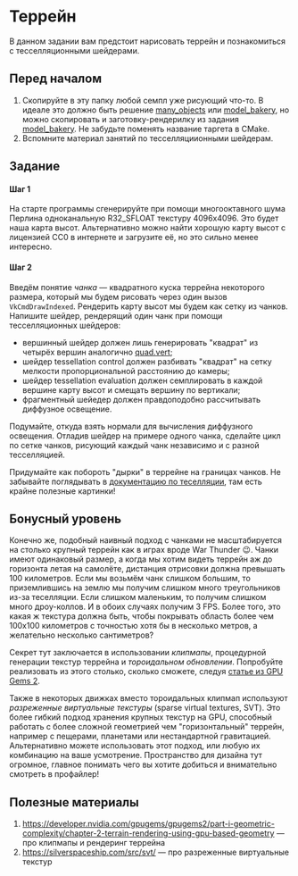 # Террейн

В данном задании вам предстоит нарисовать террейн и познакомиться с тесселляционными шейдерами.

## Перед началом

 1. Скопируйте в эту папку любой семпл уже рисующий что-то.
    В идеале это должно быть решение [many_objects](/tasks/many_objects/) или [model_bakery](/tasks/model_bakery/), но можно скопировать и заготовку-рендерилку из задания [model_bakery](/tasks/model_bakery/).
    Не забудьте поменять название таргета в CMake.
 2. Вспомните материал занятий по тесселляциионными шейдерам.

## Задание

#### Шаг 1

На старте программы сгенерируйте при помощи многооктавного шума Перлина одноканальную R32_SFLOAT текстуру 4096х4096.
Это будет наша карта высот.
Альтернативно можно найти хорошую карту высот с лицензией CC0 в интернете и загрузите её, но это сильно менее интересно.

#### Шаг 2

Введём понятие *чанка* &mdash; квадратного куска террейна некоторого размера, который мы будем рисовать через один вызов `VkCmdDrawIndexed`.
Рендерить карту высот мы будем как сетку из чанков.
Напишите шейдер, рендерящий один чанк при помощи тесселляционных шейдеров:

- вершинный шейдер должен лишь генерировать "квадрат" из четырёх вершин аналогично [quad.vert](/common/render_utils/shaders/quad.vert);
- шейдер tessellation control должен разбивать "квадрат" на сетку мелкости пропорциональной расстоянию до камеры;
- шейдер tessellation evaluation должен семплировать в каждой вершине карту высот и смещать вершину по вертикали;
- фрагментный шейедер должен правдоподобно рассчитывать диффузное освещение.

Подумайте, откуда взять нормали для вычисления диффузного освещения.
Отладив шейдер на примере одного чанка, сделайте цикл по сетке чанков, рисующий каждый чанк независимо и с разной тесселляцией.

Придумайте как побороть "дырки" в террейне на границах чанков.
Не забывайте поглядывать в [документацию по теселляции](https://docs.vulkan.org/spec/latest/chapters/tessellation.html), там есть крайне полезные картинки!

## Бонусный уровень

Конечно же, подобный наивный подход с чанками не масштабируется на столько крупный террейн как в играх вроде War Thunder 😉.
Чанки имеют одинаковый размер, а когда мы хотим видеть террейн аж до горизонта летая на самолёте, дистанция отрисовки должна превышать 100 километров.
Если мы возьмём чанк слишком большим, то приземлившись на землю мы получим слишком много треугольников из-за теселляции.
Если слишком маленьким, то получим слишком много дроу-коллов.
И в обоих случаях получим 3 FPS.
Более того, это какая ж текстура должна быть, чтобы покрывать область более чем 100x100 километров с точностью хотя бы в несколько метров, а желательно несколько сантиметров?

Секрет тут заключается в использовании *клипмапы*, процедурной генерации текстур террейна и *тороидальном обновлении*.
Попробуйте реализовать из этого столько, сколько сможете, следуя [статье из GPU Gems 2](https://developer.nvidia.com/gpugems/gpugems2/part-i-geometric-complexity/chapter-2-terrain-rendering-using-gpu-based-geometry).

Также в некоторых движках вместо тороидальных клипмап используют *разреженные виртуальные текстуры* (sparse virtual textures, SVT).
Это более гибкий подход хранения крупных текстур на GPU, способный работать с более сложной геометрией чем "горизонтальный" террейн, например с пещерами, планетами или нестандартной гравитацией.
Альтернативно можете использовать этот подход, или любую их комбинацию на ваше усмотрение.
Пространство для дизайна тут огромное, главное понимать чего вы хотите добиться и внимательно смотреть в профайлер!

## Полезные материалы

 1. https://developer.nvidia.com/gpugems/gpugems2/part-i-geometric-complexity/chapter-2-terrain-rendering-using-gpu-based-geometry &mdash; про клипмапы и рендеринг террейна
 2. https://silverspaceship.com/src/svt/ &mdash; про разреженные виртуальные текстур